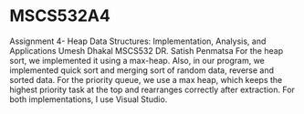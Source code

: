 # MSCS532A4
Assignment 4- Heap Data Structures: Implementation, Analysis, and
Applications
Umesh Dhakal 
MSCS532 
DR. Satish Penmatsa 
For the heap sort, we implemented it using a max-heap. Also, in our program, we implemented quick sort and merging sort of random data, reverse and sorted data. For the priority queue, we use a max heap, which keeps the highest priority task at the top and rearranges correctly after extraction. For both implementations, I use Visual Studio. 
